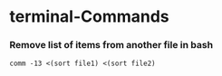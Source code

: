 # terminal-Commands


### Remove list of items from another file in bash

```
comm -13 <(sort file1) <(sort file2)
```
